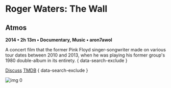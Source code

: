 # Roger Waters: The Wall

## Atmos

**2014 • 2h 13m • Documentary, Music • aron7awol**

A concert film that the former Pink Floyd singer-songwriter made on various tour dates between 2010 and 2013, when he was playing his former group's 1980 double-album in its entirety.
{ data-search-exclude }

[Discuss](https://www.avsforum.com/threads/bass-eq-for-filtered-movies.2995212/post-56951180)  [TMDB](290382)
{ data-search-exclude }

![img 0](https://i.imgur.com/QpvFBHd.jpg)

